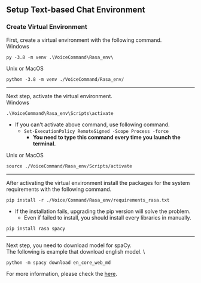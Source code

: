 Setup Text-based Chat Environment
---
### Create Virtual Environment
First, create a virtual environment with the following command.\
Windows
```
py -3.8 -m venv .\VoiceCommand\Rasa_env\
```

Unix or MacOS
```
python -3.8 -m venv ./VoiceCommand/Rasa_env/
```
---

Next step, activate the virtual environment. \
Windows
```
.\VoiceCommand\Rasa_env\Scripts\activate
```
- If you can't activate above command, use following command.
    - ```Set-ExecutionPolicy RemoteSigned -Scope Process -force```
        - **You need to type this command every time you launch the terminal.**

Unix or MacOS
```
source ./VoiceCommand/Rasa_env/Scripts/activate
```
---
After activating the virtual environment install the packages for the system requirements with the following command.
```
pip install -r ./Voice/Command/Rasa_env/requirements_rasa.txt
```
- If the installation fails, upgrading the pip version will solve the problem.
    - Even if failed to install, you should install every libraries in manually.
```
pip install rasa spacy
```

---
Next step, you need to download model for spaCy.\
The following is example that download english model. \
```
python -m spacy download en_core_web_md
```
For more information, please check the [here](https://spacy.io/usage/models).